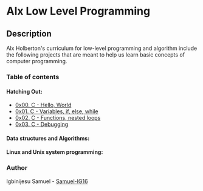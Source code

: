 # Alx Low Level Programming
## Description
Alx Holberton's curriculum for low-level programming and algorithm include the following projects that are meant to help us learn basic concepts of computer programming.
### Table of contents
  #### Hatching Out:
   * [0x00. C - Hello, World](https://github.com/Samuel-IG16/alx-low_level_programming/tree/master/0x00-hello_world)
   * [0x01. C - Variables, if, else, while](https://github.com/Samuel-IG16/alx-low_level_programming/tree/master/0x01-variables_if_else_while)
   * [0x02. C - Functions, nested loops](https://github.com/Samuel-IG16/alx-low_level_programming/tree/master/0x02-functions_nested_loops)
   * [0x03. C - Debugging](https://github.com/Samuel-IG16/alx-low_level_programming/tree/master/0x03-debugging)
  #### Data structures and Algorithms:
  #### Linux and Unix system programming:
### Author
Igbinijesu Samuel - [Samuel-IG16](https://github.com/Samuel-IG16)
